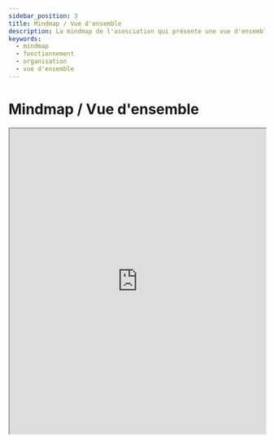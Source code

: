 ```yaml
---
sidebar_position: 3
title: Mindmap / Vue d'ensemble 
description: La mindmap de l'asosciation qui présente une vue d'ensemble.
keywords:
  - mindmap
  - fonctionnement
  - organisation
  - vue d'ensemble
---
```


# Mindmap / Vue d'ensemble

<iframe width="100%" height="600px" src="https://framindmap.org/c/maps/1451630/embed?zoom=1.0"></iframe>